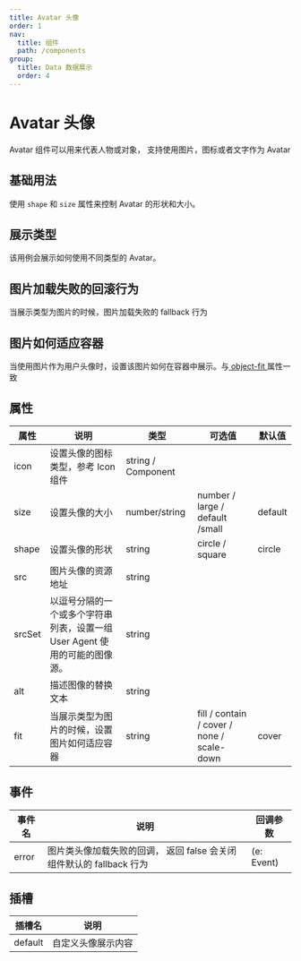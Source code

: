 ```yaml
---
title: Avatar 头像
order: 1
nav:
  title: 组件
  path: /components
group:
  title: Data 数据展示
  order: 4
---
```

# Avatar 头像

Avatar 组件可以用来代表人物或对象， 支持使用图片，图标或者文字作为 Avatar

## 基础用法

使用 `shape` 和 `size` 属性来控制 Avatar 的形状和大小。

<code src="./demos/basic.tsx"></code>

## 展示类型

该用例会展示如何使用不同类型的 Avatar。

<code src="./demos/types.tsx"></code>

## 图片加载失败的回滚行为

当展示类型为图片的时候，图片加载失败的 fallback 行为

<code src="./demos/fallback.tsx"></code>

## 图片如何适应容器

当使用图片作为用户头像时，设置该图片如何在容器中展示。与[ object-fit ](https://developer.mozilla.org/en-US/docs/Web/CSS/object-fit) 属性一致

<code src="./demos/fit.tsx"></code>

## 属性

| 属性     | 说明                                          | 类型                 | 可选值                                        | 默认值     |
| ------ | ------------------------------------------- | ------------------ | ------------------------------------------ | ------- |
| icon   | 设置头像的图标类型，参考 Icon 组件                        | string / Component |                                            |         |
| size   | 设置头像的大小                                     | number/string      | number / large / default /small            | default |
| shape  | 设置头像的形状                                     | string             | circle / square                            | circle  |
| src    | 图片头像的资源地址                                   | string             |                                            |         |
| srcSet | 以逗号分隔的一个或多个字符串列表，设置一组 User Agent 使用的可能的图像源。 | string             |                                            |         |
| alt    | 描述图像的替换文本                                   | string             |                                            |         |
| fit    | 当展示类型为图片的时候，设置图片如何适应容器                      | string             | fill / contain / cover / none / scale-down | cover   |

## 事件

| 事件名   | 说明                                          | 回调参数       |
| ----- | ------------------------------------------- | ---------- |
| error | 图片类头像加载失败的回调， 返回 false 会关闭组件默认的 fallback 行为 | (e: Event) |

## 插槽

| 插槽名     | 说明        |
| ------- | --------- |
| default | 自定义头像展示内容 |

<style lang="scss">
.example-showcase {
  .demo-basic {
    text-align: center;

    .demo-basic--circle,
    .demo-basic--square {
      display: flex;
      justify-content: space-between;
      align-items: center;
      .block {
        flex: 1;
      }

      .block:not(:last-child) {
        border-right: 1px solid var(--el-border-color-base);
      }
    }

    .el-col:not(:last-child) {
      border-right: 1px solid var(--el-border-color-base);
    }
  }

  .sub-title {
    margin-bottom: 10px;
    font-size: 14px;
    color: var(--el-text-color-secondary);
  }



  .demo-type {
    display: flex;

    > div {
      flex: 1;
      text-align: center;
    }

    > div:not(:last-child) {
      border-right: 1px solid var(--el-border-color-base);
    }
  }

  .demo-fit {
    display: flex;
    text-align: center;
    justify-content: space-between;

    .block {
      flex: 1;
      display: flex;
      flex-direction: column;
      flex-grow: 0;
    }

    .title {
      margin-bottom: 10px;
      font-size: 14px;
      color: var(--el-text-color-secondary);
    }
  }
}
</style>
